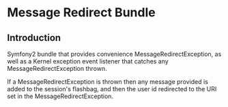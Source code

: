Message Redirect Bundle
=======================

Introduction
------------

Symfony2 bundle that provides convenience MessageRedirectException, as well as a Kernel exception event listener that 
catches any MessageRedirectException thrown.

If a MessageRedirectException is thrown then any message provided is added to the session's flashbag, and then the user 
id redirected to the URI set in the MessageRedirectException.